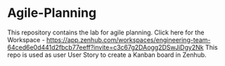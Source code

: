 # Agile-Planning
This repository contains the lab for agile planning.
Click here for the Workspace - https://app.zenhub.com/workspaces/engineering-team-64ced6e0d441d2fbcb77eeff?invite=c3c67g2DAogg2DSwJiDgy2Nk
This repo is used as user User Story to create a Kanban board in Zenhub.
